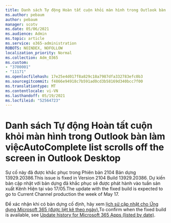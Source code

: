 ```yaml
---
title: Danh sách Tự động Hoàn tất cuộn khỏi màn hình trong Outlook bàn làm việc
ms.author: pebaum
author: pebaum
manager: scotv
ms.date: 05/06/2021
ms.audience: Admin
ms.topic: article
ms.service: o365-administration
ROBOTS: NOINDEX, NOFOLLOW
localization_priority: Normal
ms.collection: Adm_O365
ms.custom:
- "3700001"
- "11171"
ms.openlocfilehash: 17e25e4d017f8a829c18a7987dfa332783efc0b3
ms.sourcegitcommit: f4866e94918c7b591ad0cd3b58169d340bcc7f00
ms.translationtype: MT
ms.contentlocale: vi-VN
ms.lasthandoff: 05/19/2021
ms.locfileid: "52564723"
---
```

# <a name="autocomplete-list-scrolls-off-the-screen-in-outlook-desktop"></a><span data-ttu-id="bf2e7-102">Danh sách Tự động Hoàn tất cuộn khỏi màn hình trong Outlook bàn làm việc</span><span class="sxs-lookup"><span data-stu-id="bf2e7-102">AutoComplete list scrolls off the screen in Outlook Desktop</span></span>

<span data-ttu-id="bf2e7-103">Sự cố này đã được khắc phục trong Phiên bản 2104 Bản dựng 13929.20386.</span><span class="sxs-lookup"><span data-stu-id="bf2e7-103">This issue is fixed in Version 2104 Build 13929.20386.</span></span> <span data-ttu-id="bf2e7-104">Dự kiến bản cập nhật với bản dựng đã khắc phục sẽ được phát hành vào tuần sản xuất Kênh Hiện tại vào 17/05.</span><span class="sxs-lookup"><span data-stu-id="bf2e7-104">The update with the fixed build is expected to go to Current Channel production the week of May 17.</span></span> 

<span data-ttu-id="bf2e7-105">Để xác nhận khi có bản dựng cố định, hãy xem [lịch sử cập nhật cho Ứng dụng Microsoft 365 (được liệt kê theo ngày).](/officeupdates/update-history-microsoft365-apps-by-date)</span><span class="sxs-lookup"><span data-stu-id="bf2e7-105">To confirm when the fixed build is available, see [Update history for Microsoft 365 Apps (listed by date)](/officeupdates/update-history-microsoft365-apps-by-date).</span></span>